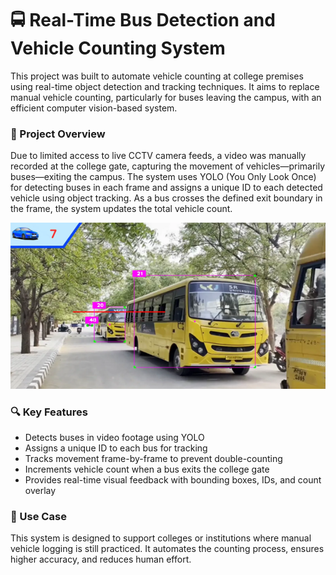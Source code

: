 # 🚍 Real-Time Bus Detection and Vehicle Counting System

This project was built to automate vehicle counting at college premises using real-time object detection and tracking techniques. It aims to replace manual vehicle counting, particularly for buses leaving the campus, with an efficient computer vision-based system.

### 📌 Project Overview

Due to limited access to live CCTV camera feeds, a video was manually recorded at the college gate, capturing the movement of vehicles—primarily buses—exiting the campus. The system uses YOLO (You Only Look Once) for detecting buses in each frame and assigns a unique ID to each detected vehicle using object tracking. As a bus crosses the defined exit boundary in the frame, the system updates the total vehicle count.

![Vehicle Detection Output](result.png)

### 🔍 Key Features

- Detects buses in video footage using YOLO
- Assigns a unique ID to each bus for tracking
- Tracks movement frame-by-frame to prevent double-counting
- Increments vehicle count when a bus exits the college gate
- Provides real-time visual feedback with bounding boxes, IDs, and count overlay

### 🎯 Use Case

This system is designed to support colleges or institutions where manual vehicle logging is still practiced. It automates the counting process, ensures higher accuracy, and reduces human effort.



